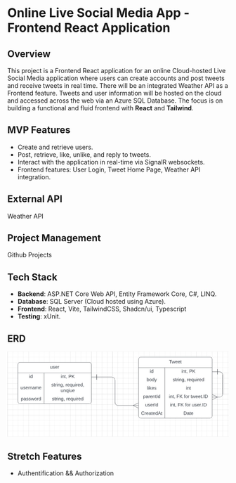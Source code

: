 # Online Live Social Media App - Frontend React Application

## Overview

This project is a Frontend React application for an online Cloud-hosted Live Social Media application where users can create accounts and post tweets and receive tweets in real time. There will be an integrated Weather API as a Frontend feature. Tweets and user information will be hosted on the cloud and accessed across the web via an Azure SQL Database. The focus is on building a functional and fluid frontend with **React** and **Tailwind**.

## MVP Features

- Create and retrieve users.
- Post, retrieve, like, unlike, and reply to tweets.
- Interact with the application in real-time via SignalR websockets.
- Frontend features: User Login, Tweet Home Page, Weather API integration.

## External API

Weather API

## Project Management

Github Projects

## Tech Stack

- **Backend**: ASP.NET Core Web API, Entity Framework Core, C#, LINQ.
- **Database**: SQL Server (Cloud hosted using Azure).
- **Frontend**: React, Vite, TailwindCSS, Shadcn/ui, Typescript
- **Testing**: xUnit.

## ERD

![ERD](./9knLv99.jpg)

## Stretch Features

- Authentification && Authorization
